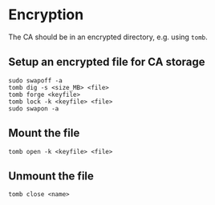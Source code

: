 # Encryption

The CA should be in an encrypted directory, e.g. using `tomb`.

## Setup an encrypted file for CA storage

```shell
sudo swapoff -a
tomb dig -s <size_MB> <file>
tomb forge <keyfile>
tomb lock -k <keyfile> <file>
sudo swapon -a
```

## Mount the file

```shell
tomb open -k <keyfile> <file>
```

## Unmount the file

```shell
tomb close <name>
```
